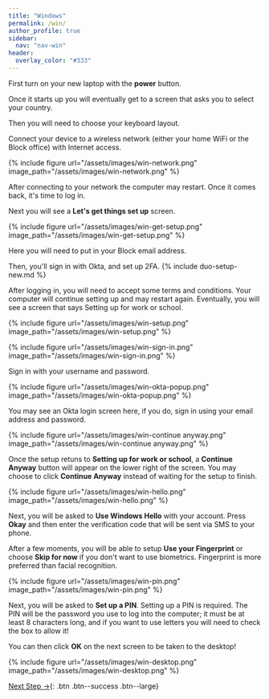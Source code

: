 ```yaml
---
title: "Windows"
permalink: /win/
author_profile: true
sidebar:
  nav: "nav-win"
header:
  overlay_color: "#333"
---
```


First turn on your new laptop with the __power__ button.

Once it starts up you will eventually get to a screen that asks you to select your country.

Then you will need to choose your keyboard layout.

Connect your device to a wireless network (either your home WiFi or the Block office) with Internet access.

{% include figure url="/assets/images/win-network.png" image_path="/assets/images/win-network.png" %}

After connecting to your network the computer may restart. Once it comes back, it's time to log in.

Next you will see a __Let's get things set up__ screen.

{% include figure url="/assets/images/win-get-setup.png" image_path="/assets/images/win-get-setup.png" %}

Here you will need to put in your Block email address. 

Then, you'll sign in with Okta, and set up 2FA.
{% include duo-setup-new.md %}

After logging in, you will need to accept some terms and conditions. Your computer will continue setting up and may restart again. Eventually, you will see a screen that says Setting up for work or school.

{% include figure url="/assets/images/win-setup.png" image_path="/assets/images/win-setup.png" %}

{% include figure url="/assets/images/win-sign-in.png" image_path="/assets/images/win-sign-in.png" %}

Sign in with your username and password.

{% include figure url="/assets/images/win-okta-popup.png" image_path="/assets/images/win-okta-popup.png" %}

You may see an Okta login screen here, if you do, sign in using your email address and password.

{% include figure url="/assets/images/win-continue anyway.png" image_path="/assets/images/win-continue anyway.png" %}

Once the setup retuns to __Setting up for work or school__, a __Continue Anyway__ button will appear on the lower right of the screen. You may choose to click __Continue Anyway__ instead of waiting for the setup to finish.

{% include figure url="/assets/images/win-hello.png" image_path="/assets/images/win-hello.png" %}

Next, you will be asked to __Use Windows Hello__ with your account. Press __Okay__ and then enter the verification code that will be sent via SMS to your phone.

After a few moments, you will be able to setup __Use your Fingerprint__ or choose __Skip for now__ if you don't want to use biometrics. Fingerprint is more preferred than facial recognition.

{% include figure url="/assets/images/win-pin.png" image_path="/assets/images/win-pin.png" %}

Next, you will be asked to __Set up a PIN__. Setting up a PIN is required. The PIN will be the password you use to log into the computer; it must be at least 8 characters long, and if you want to use letters you will need to check the box to allow it!

You can then click __OK__ on the next screen to be taken to the desktop!

{% include figure url="/assets/images/win-desktop.png" image_path="/assets/images/win-desktop.png" %}

[Next Step &rarr;](/win-okta-fastpass){: .btn .btn--success .btn--large}
